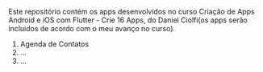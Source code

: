 Este repositório contém os apps desenvolvidos no curso Criação de Apps Android e iOS com Flutter - Crie 16 Apps, do Daniel Ciolfi(os apps serão incluidos de acordo com o meu avanço no curso).

1. Agenda de Contatos
2. ...
3. ...
